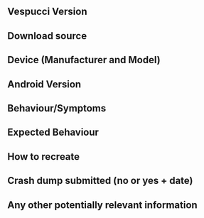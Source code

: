 <!--
When reporting issues, please use this template, if you are asking for an enhancement you can delete the text.

PLEASE check existing reports, https://vespucci.io/ and in particular http://vespucci.io/tutorials/faq/ for information before opening a new issue.

Please note that some components are maintained in upstream repositories and relevant issues should be reported there, these are specifically:

* background and overlay layers: https://josm.openstreetmap.de/wiki/Maps
* presets: https://github.com/simonpoole/beautified-JOSM-preset
* opening hours user interface: https://github.com/simonpoole/OpeningHoursFragment
* name-related tag suggestions database: https://github.com/osmlab/name-suggestion-index

Translations are maintained on transifex: https://www.transifex.com/openstreetmap/vespucci/ do not submit spelling fixes or similar here, except for the default language (English).
-->

## Vespucci Version
<!-- required, see debug information screen (select debug in main menu) -->

## Download source
<!-- from where did you obtain the app? google play store, amazon, f-droid, github, ... -->

## Device (Manufacturer and Model)
<!-- required -->

## Android Version 
<!-- required, please indicate if you are using a custom version -->

## Behaviour/Symptoms
<!-- required -->

## Expected Behaviour
<!-- required -->

## How to recreate
<!-- required -->

## Crash dump submitted (no or yes + date)
<!-- required -->

## Any other potentially relevant information
<!-- optional -->
